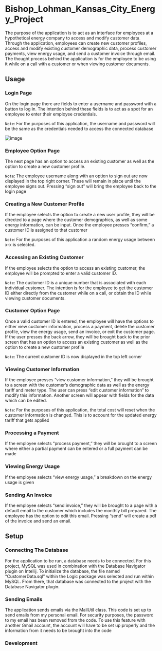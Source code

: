 # Bishop_Lohman_Kansas_City_Energy_Project

The purpose of the application is to act as an interface for employees at a hypothetical energy company to access and modify customer data. Through the application, employees can create new customer profiles, access and modify existing customer demographic data, process customer payments, view energy usage, and send a customer invoice through email. The thought process behind the application is for the employee to be using it while on a call with a customer or when viewing customer documents.

## Usage
### Login Page

On the login page there are fields to enter a username and password with a button to log in. The intention behind these fields is to act as a spot for an employee to enter their employee credentials. 

`Note`: For the purposes of this application, the username and password will be the same as the credentials needed to access the connected database

![image](https://github.com/brlcxc/Bishop_Lohman_Kansas_City_Energy_Project/assets/90850429/fe390360-af7d-4b29-b7ac-ee8b40d0b3e2)

### Employee Option Page

The next page has an option to access an existing customer as well as the option to create a new customer profile. 

`Note`: The employee username along with an option to sign out are now displayed in the top right corner. These will remain in place until the employee signs out. Pressing “sign out” will bring the employee back to the login page 

### Creating a New Customer Profile

If the employee selects the option to create a new user profile, they will be directed to a page where the customer demographics, as well as some energy information, can be input. Once the employee presses “confirm,” a customer ID is assigned to that customer

`Note`: For the purposes of this application a random energy usage between x-x is selected.

### Accessing an Existing Customer

If the employee selects the option to access an existing customer, the employee will be prompted to enter a valid customer ID. 

`Note`: The customer ID is a unique number that is associated with each individual customer. The intention is for the employee to get the customer ID either directly from the customer while on a call, or obtain the ID while viewing customer documents.

### Customer Option Page 

Once a valid customer ID is entered, the employee will have the options to either view customer information, process a payment, delete the customer profile, view the energy usage, send an invoice, or exit the customer page. If the user presses the back arrow, they will be brought back  to the prior screen that has an option to access an existing customer as well as the option to create a new customer profile

`Note`: The current customer ID is now displayed in the top left corner

### Viewing Customer Information

If the employee presses “view customer information,” they will be brought to a screen with the customer’s demographic data as well as the energy tariff and meter type.
The user can press “edit customer information” to modify this information. Another screen will appear with fields for the data which can be edited.

`Note`: For the purposes of this application, the total cost will reset when the customer information is changed. This is to account for the updated energy tariff that gets applied

### Processing a Payment

If the employee selects “process payment,” they will be brought to a screen where either a partial payment can be entered or a full payment can be made

### Viewing Energy Usage

If the employee selects “view energy usage,” a breakdown on the energy usage is given

### Sending An Invoice

If the employee selects “send invoice,” they will be brought to a page with a default email to the customer which includes the monthly bill prepared. The employee has the option to edit this email. Pressing “send” will create a pdf of the invoice and send an email.

## Setup

### Connecting The Database

For the application to be run, a database needs to be connected. For this project, MySQL was used in combination with the Database Navigator plugin on Intellij. To initialize the database, the file named “CustomerData.sql” within the Logic package was selected and run within MySQL. From there, that database was connected to the project with the Database Navigator plugin.

### Sending Emails
The application sends emails via the MailUtil class. This code is set up to send emails from my personal email. For security purposes, the password to my email has been removed from the code. To use this feature with another Gmail account, the account will have to be set up properly and the information from it needs to be brought into the code 

### Development 
